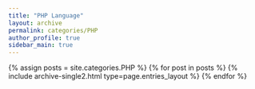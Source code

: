 ```yaml
---
title: "PHP Language"
layout: archive
permalink: categories/PHP
author_profile: true
sidebar_main: true
---
```


{% assign posts = site.categories.PHP %}
{% for post in posts %} {% include archive-single2.html type=page.entries_layout %} {% endfor %}

